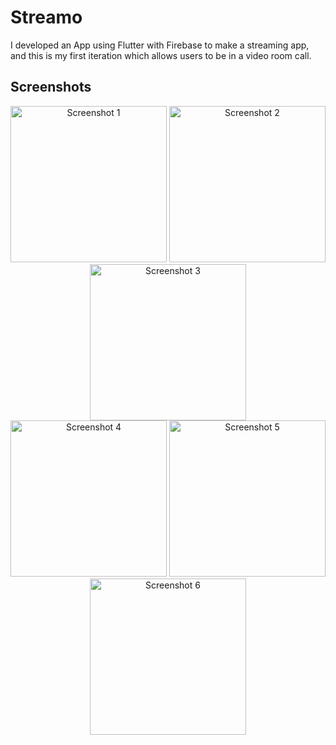 # Streamo

I developed an App using Flutter with Firebase to make a streaming app, and this is my first iteration which allows users to be in a video room call.

## Screenshots

<div align="center">
  <img src="https://github.com/legistech/Streamo/assets/91824833/c1fa141a-7f74-477d-b18d-286e855a01d6" width="250" alt="Screenshot 1">
  <img src="https://github.com/legistech/Streamo/assets/91824833/b0cfc59f-d561-4d8f-b936-04a5707457f3" width="250" alt="Screenshot 2">
  <img src="https://github.com/legistech/Streamo/assets/91824833/7eafabca-b9ca-4323-8803-62c2cf8b8f6b" width="250" alt="Screenshot 3">
</div>

<div align="center">
  <img src="https://github.com/legistech/Streamo/assets/91824833/b84901cd-30b2-4041-b8da-d19a7d08729d" width="250" alt="Screenshot 4">
  <img src="https://github.com/legistech/Streamo/assets/91824833/9f230f7f-48e7-4e55-bd0d-9c694e75761c" width="250" alt="Screenshot 5">
  <img src="https://github.com/legistech/Streamo/assets/91824833/e5602408-2b28-425a-abba-d7b711c72e78" width="250" alt="Screenshot 6">
</div>
